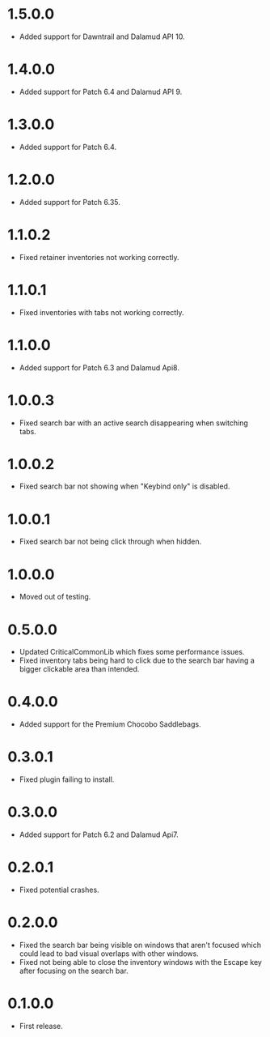 # 1.5.0.0
- Added support for Dawntrail and Dalamud API 10.

# 1.4.0.0
- Added support for Patch 6.4 and Dalamud API 9.

# 1.3.0.0
- Added support for Patch 6.4.

# 1.2.0.0
- Added support for Patch 6.35.

# 1.1.0.2
- Fixed retainer inventories not working correctly.

# 1.1.0.1
- Fixed inventories with tabs not working correctly.

# 1.1.0.0
- Added support for Patch 6.3 and Dalamud Api8.

# 1.0.0.3
- Fixed search bar with an active search disappearing when switching tabs.

# 1.0.0.2
- Fixed search bar not showing when "Keybind only" is disabled.

# 1.0.0.1
- Fixed search bar not being click through when hidden.

# 1.0.0.0
- Moved out of testing.

# 0.5.0.0
- Updated CriticalCommonLib which fixes some performance issues.
- Fixed inventory tabs being hard to click due to the search bar having a bigger clickable area than intended.

# 0.4.0.0
- Added support for the Premium Chocobo Saddlebags.

# 0.3.0.1
- Fixed plugin failing to install.

# 0.3.0.0
- Added support for Patch 6.2 and Dalamud Api7.

# 0.2.0.1
- Fixed potential crashes.

# 0.2.0.0
- Fixed the search bar being visible on windows that aren't focused which could lead to bad visual overlaps with other windows.
- Fixed not being able to close the inventory windows with the Escape key after focusing on the search bar.

# 0.1.0.0
- First release.